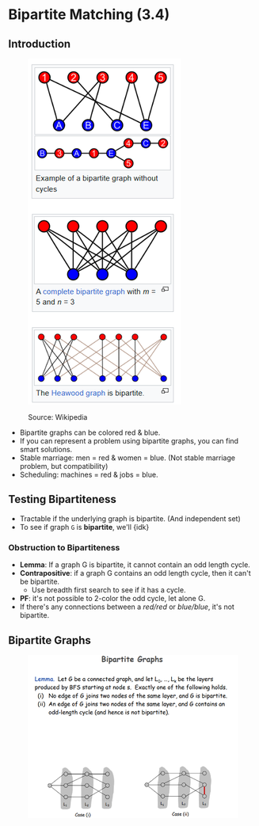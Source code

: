 # Bipartite Matching (3.4)

## Introduction

<figure><img src="../../../.gitbook/assets/image (663).png" alt=""><figcaption><p>Source: Wikipedia</p></figcaption></figure>

* Bipartite graphs can be colored red & blue.
* If you can represent a problem using bipartite graphs, you can find smart solutions.
* Stable marriage: men = red & women = blue. (Not stable marriage problem, but compatibility)
* Scheduling: machines = red & jobs = blue.

## Testing Bipartiteness

* Tractable if the underlying graph is bipartite. (And independent set)
* To see if graph `G` is **bipartite**, we'll {idk}

### Obstruction to Bipartiteness

* **Lemma**: If a graph G is bipartite, it cannot contain an odd length cycle.
* **Contrapositive**: if a graph G contains an odd length cycle, then it can't be bipartite.
  * Use breadth first search to see if it has a cycle.
* **PF**: it's not possible to 2-color the odd cycle, let alone G.
* If there's any connections between a _red/red_ or _blue/blue_, it's not bipartite.

## Bipartite Graphs

<figure><img src="../../../.gitbook/assets/image (1) (1) (1) (1) (1) (1) (1) (1) (1) (1) (1) (1).png" alt=""><figcaption></figcaption></figure>


